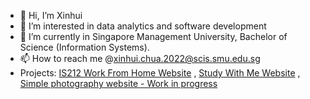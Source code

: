 - 👋 Hi, I’m Xinhui
- 👀 I’m interested in data analytics and software development
- 🌱 I’m currently in Singapore Management University, Bachelor of Science (Information Systems).
- 📫 How to reach me @xinhui.chua.2022@scis.smu.edu.sg
- Projects: [IS212 Work From Home Website](https://spm-g5t2.netlify.app/) , [Study With Me Website](https://soloscholar.netlify.app/) , [Simple photography website - Work in progress](https://photography-website-smoky-six.vercel.app/)
